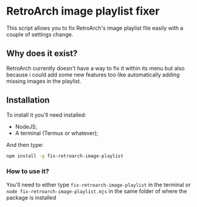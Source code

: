 # RetroArch image playlist fixer

This script allows you to fix RetroArch's image playlist file easily with a couple of settings change.

## Why does it exist?

RetroArch currently doesn't have a way to fix it within its menu but also because i could add some new features too like automatically adding missing images in the playlist.

## Installation

To install it you'll need installed:
- NodeJS;
- A terminal (Termux or whatever);

And then type:
```bash
npm install -g fix-retroarch-image-playlist
```

### How to use it?

You'll need to either type `fix-retroarch-image-playlist` in the terminal or `node fix-retroarch-image-playlist.mjs` in the same folder of where the package is installed